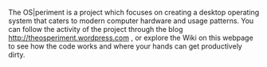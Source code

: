 The OS|periment is a project which focuses on creating a desktop operating system that caters to modern computer hardware and usage patterns.
You can follow the activity of the project through the blog http://theosperiment.wordpress.com , or explore the Wiki on this webpage to see how the code works and where your hands can get productively dirty.
